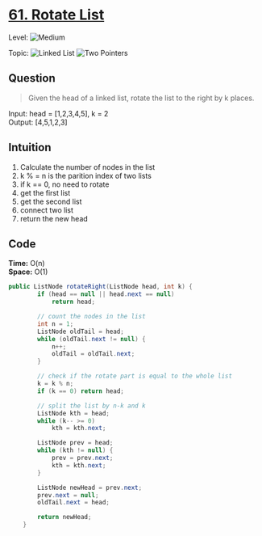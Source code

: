 # [61. Rotate List](https://leetcode.com/problems/rotate-list/)

Level: ![Medium](https://img.shields.io/badge/-Medium-ff8000)

Topic: ![Linked List](https://img.shields.io/badge/-Linked_List-0066cc) ![Two Pointers](https://img.shields.io/badge/-Two_Pointers-aa80ff)

## Question

> Given the head of a linked list, rotate the list to the right by k places.

Input: head = [1,2,3,4,5], k = 2\
Output: [4,5,1,2,3]

## Intuition

1. Calculate the number of nodes in the list
2. k % = n is the parition index of two lists
3. if k == 0, no need to rotate
4. get the first list
5. get the second list
6. connect two list
7. return the new head

## Code

**Time:** O(n)\
**Space:** O(1)

```java
public ListNode rotateRight(ListNode head, int k) {
        if (head == null || head.next == null)
            return head;

        // count the nodes in the list
        int n = 1;
        ListNode oldTail = head;
        while (oldTail.next != null) {
            n++;
            oldTail = oldTail.next;
        }

        // check if the rotate part is equal to the whole list
        k = k % n;
        if (k == 0) return head;

        // split the list by n-k and k
        ListNode kth = head;
        while (k-- >= 0)
            kth = kth.next;

        ListNode prev = head;
        while (kth != null) {
            prev = prev.next;
            kth = kth.next;
        }

        ListNode newHead = prev.next;
        prev.next = null;
        oldTail.next = head;

        return newHead;
    }
```
